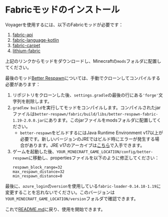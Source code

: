 # Fabricモッドのインストール

Voyagerを使用するには、以下のFabricモッドが必要です：

1. [fabric-api](https://www.curseforge.com/minecraft/mc-mods/fabric-api/files/3902660)
2. [fabric-language-kotlin](https://www.curseforge.com/minecraft/mc-mods/fabric-language-kotlin/files/3850090)
3. [fabric-carpet](https://www.curseforge.com/minecraft/mc-mods/carpet/files/3725895)
4. [lithium-fabric](https://www.curseforge.com/minecraft/mc-mods/lithium/files/3830120)

上記のリンクからモッドをダウンロードし、Minecraftの`mods`フォルダに配置してください。

最後のモッド[Better Respawn](https://github.com/xieleo5/better-respawn/tree/1.19)については、手動でクローンしてコンパイルする必要があります：

1. リポジトリをクローンした後、`settings.gradle`の最後の行にある`'forge'`文字列を削除します。
2. `gradlew build`を実行してモッドをコンパイルします。コンパイルされたjarファイルは`better-respawn/fabric/build/libs/better-respawn-fabric-1.19-2.0.0.jar`にあります。このjarファイルをmodsフォルダに配置してください。
   * `better-respawn`をビルドするにはJava Runtime Environment v17以上が必要です。新しいバージョンのJREではビルド時にエラーが発生する場合があります。JRE v17のアーカイブは[こちら](https://www.oracle.com/java/technologies/javase/jdk17-archive-downloads.html)で入手できます。
3. ゲームを起動した後、`YOUR_MINECRAFT_GAME_LOCATION/config/better-respawn`に移動し、propertiesファイルを以下のように修正してください：
   ```
   respawn_block_range=32
   max_respawn_distance=32
   min_respawn_distance=0
   ```

最後に、`azure_login`の`version`を使用している`fabric-loader-0.14.18-1.19`に変更することを忘れないでください。このバージョンは`YOUR_MINECRAFT_GAME_LOCATION/version`フォルダで確認できます。

これで[README.md](../README.md#getting-started)に戻り、使用を開始できます。 